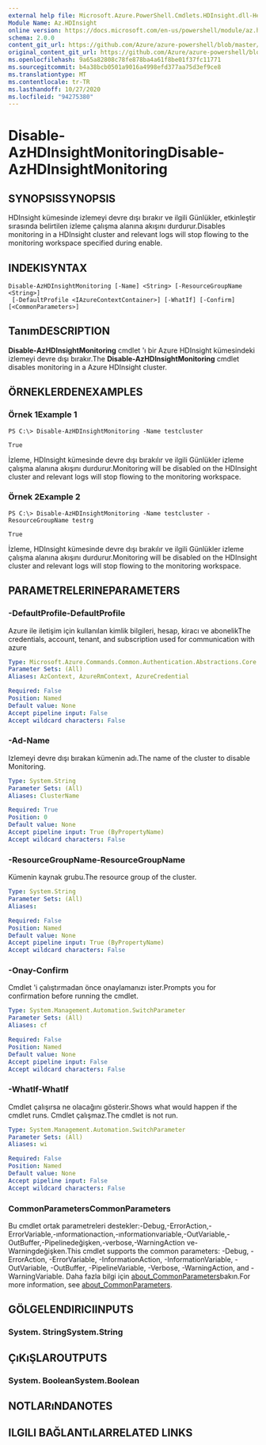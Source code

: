 ```yaml
---
external help file: Microsoft.Azure.PowerShell.Cmdlets.HDInsight.dll-Help.xml
Module Name: Az.HDInsight
online version: https://docs.microsoft.com/en-us/powershell/module/az.hdinsight/disable-azhdinsightmonitoring
schema: 2.0.0
content_git_url: https://github.com/Azure/azure-powershell/blob/master/src/HDInsight/HDInsight/help/Disable-AzHDInsightMonitoring.md
original_content_git_url: https://github.com/Azure/azure-powershell/blob/master/src/HDInsight/HDInsight/help/Disable-AzHDInsightMonitoring.md
ms.openlocfilehash: 9a65a82808c78fe878ba4a61f8be01f37fc11771
ms.sourcegitcommit: b4a38bcb0501a9016a4998efd377aa75d3ef9ce8
ms.translationtype: MT
ms.contentlocale: tr-TR
ms.lasthandoff: 10/27/2020
ms.locfileid: "94275380"
---
```

# <span data-ttu-id="ff63a-101">Disable-AzHDInsightMonitoring</span><span class="sxs-lookup"><span data-stu-id="ff63a-101">Disable-AzHDInsightMonitoring</span></span>

## <span data-ttu-id="ff63a-102">SYNOPSIS</span><span class="sxs-lookup"><span data-stu-id="ff63a-102">SYNOPSIS</span></span>
<span data-ttu-id="ff63a-103">HDInsight kümesinde izlemeyi devre dışı bırakır ve ilgili Günlükler, etkinleştir sırasında belirtilen izleme çalışma alanına akışını durdurur.</span><span class="sxs-lookup"><span data-stu-id="ff63a-103">Disables monitoring in a HDInsight cluster and relevant logs will stop flowing to the monitoring workspace specified during enable.</span></span>

## <span data-ttu-id="ff63a-104">INDEKI</span><span class="sxs-lookup"><span data-stu-id="ff63a-104">SYNTAX</span></span>

```
Disable-AzHDInsightMonitoring [-Name] <String> [-ResourceGroupName <String>]
 [-DefaultProfile <IAzureContextContainer>] [-WhatIf] [-Confirm] [<CommonParameters>]
```

## <span data-ttu-id="ff63a-105">Tanım</span><span class="sxs-lookup"><span data-stu-id="ff63a-105">DESCRIPTION</span></span>
<span data-ttu-id="ff63a-106">**Disable-AzHDInsightMonitoring** cmdlet 'ı bir Azure HDInsight kümesindeki izlemeyi devre dışı bırakır.</span><span class="sxs-lookup"><span data-stu-id="ff63a-106">The **Disable-AzHDInsightMonitoring** cmdlet disables monitoring in a Azure HDInsight cluster.</span></span>

## <span data-ttu-id="ff63a-107">ÖRNEKLERDEN</span><span class="sxs-lookup"><span data-stu-id="ff63a-107">EXAMPLES</span></span>

### <span data-ttu-id="ff63a-108">Örnek 1</span><span class="sxs-lookup"><span data-stu-id="ff63a-108">Example 1</span></span>
```
PS C:\> Disable-AzHDInsightMonitoring -Name testcluster

True
```

<span data-ttu-id="ff63a-109">İzleme, HDInsight kümesinde devre dışı bırakılır ve ilgili Günlükler izleme çalışma alanına akışını durdurur.</span><span class="sxs-lookup"><span data-stu-id="ff63a-109">Monitoring will be disabled on the HDInsight cluster and relevant logs will stop flowing to the monitoring workspace.</span></span>

### <span data-ttu-id="ff63a-110">Örnek 2</span><span class="sxs-lookup"><span data-stu-id="ff63a-110">Example 2</span></span>
```
PS C:\> Disable-AzHDInsightMonitoring -Name testcluster -ResourceGroupName testrg

True
```

<span data-ttu-id="ff63a-111">İzleme, HDInsight kümesinde devre dışı bırakılır ve ilgili Günlükler izleme çalışma alanına akışını durdurur.</span><span class="sxs-lookup"><span data-stu-id="ff63a-111">Monitoring will be disabled on the HDInsight cluster and relevant logs will stop flowing to the monitoring workspace.</span></span>

## <span data-ttu-id="ff63a-112">PARAMETRELERINE</span><span class="sxs-lookup"><span data-stu-id="ff63a-112">PARAMETERS</span></span>

### <span data-ttu-id="ff63a-113">-DefaultProfile</span><span class="sxs-lookup"><span data-stu-id="ff63a-113">-DefaultProfile</span></span>
<span data-ttu-id="ff63a-114">Azure ile iletişim için kullanılan kimlik bilgileri, hesap, kiracı ve abonelik</span><span class="sxs-lookup"><span data-stu-id="ff63a-114">The credentials, account, tenant, and subscription used for communication with azure</span></span>

```yaml
Type: Microsoft.Azure.Commands.Common.Authentication.Abstractions.Core.IAzureContextContainer
Parameter Sets: (All)
Aliases: AzContext, AzureRmContext, AzureCredential

Required: False
Position: Named
Default value: None
Accept pipeline input: False
Accept wildcard characters: False
```

### <span data-ttu-id="ff63a-115">-Ad</span><span class="sxs-lookup"><span data-stu-id="ff63a-115">-Name</span></span>
<span data-ttu-id="ff63a-116">Izlemeyi devre dışı bırakan kümenin adı.</span><span class="sxs-lookup"><span data-stu-id="ff63a-116">The name of the cluster to disable Monitoring.</span></span>

```yaml
Type: System.String
Parameter Sets: (All)
Aliases: ClusterName

Required: True
Position: 0
Default value: None
Accept pipeline input: True (ByPropertyName)
Accept wildcard characters: False
```

### <span data-ttu-id="ff63a-117">-ResourceGroupName</span><span class="sxs-lookup"><span data-stu-id="ff63a-117">-ResourceGroupName</span></span>
<span data-ttu-id="ff63a-118">Kümenin kaynak grubu.</span><span class="sxs-lookup"><span data-stu-id="ff63a-118">The resource group of the cluster.</span></span>

```yaml
Type: System.String
Parameter Sets: (All)
Aliases:

Required: False
Position: Named
Default value: None
Accept pipeline input: True (ByPropertyName)
Accept wildcard characters: False
```

### <span data-ttu-id="ff63a-119">-Onay</span><span class="sxs-lookup"><span data-stu-id="ff63a-119">-Confirm</span></span>
<span data-ttu-id="ff63a-120">Cmdlet 'i çalıştırmadan önce onaylamanızı ister.</span><span class="sxs-lookup"><span data-stu-id="ff63a-120">Prompts you for confirmation before running the cmdlet.</span></span>

```yaml
Type: System.Management.Automation.SwitchParameter
Parameter Sets: (All)
Aliases: cf

Required: False
Position: Named
Default value: None
Accept pipeline input: False
Accept wildcard characters: False
```

### <span data-ttu-id="ff63a-121">-WhatIf</span><span class="sxs-lookup"><span data-stu-id="ff63a-121">-WhatIf</span></span>
<span data-ttu-id="ff63a-122">Cmdlet çalışırsa ne olacağını gösterir.</span><span class="sxs-lookup"><span data-stu-id="ff63a-122">Shows what would happen if the cmdlet runs.</span></span> <span data-ttu-id="ff63a-123">Cmdlet çalışmaz.</span><span class="sxs-lookup"><span data-stu-id="ff63a-123">The cmdlet is not run.</span></span>

```yaml
Type: System.Management.Automation.SwitchParameter
Parameter Sets: (All)
Aliases: wi

Required: False
Position: Named
Default value: None
Accept pipeline input: False
Accept wildcard characters: False
```

### <span data-ttu-id="ff63a-124">CommonParameters</span><span class="sxs-lookup"><span data-stu-id="ff63a-124">CommonParameters</span></span>
<span data-ttu-id="ff63a-125">Bu cmdlet ortak parametreleri destekler:-Debug,-ErrorAction,-ErrorVariable,-ınformationaction,-ınformationvariable,-OutVariable,-OutBuffer,-Pipelinedeğişken,-verbose,-WarningAction ve-Warningdeğişken.</span><span class="sxs-lookup"><span data-stu-id="ff63a-125">This cmdlet supports the common parameters: -Debug, -ErrorAction, -ErrorVariable, -InformationAction, -InformationVariable, -OutVariable, -OutBuffer, -PipelineVariable, -Verbose, -WarningAction, and -WarningVariable.</span></span> <span data-ttu-id="ff63a-126">Daha fazla bilgi için [about_CommonParameters](http://go.microsoft.com/fwlink/?LinkID=113216)bakın.</span><span class="sxs-lookup"><span data-stu-id="ff63a-126">For more information, see [about_CommonParameters](http://go.microsoft.com/fwlink/?LinkID=113216).</span></span>

## <span data-ttu-id="ff63a-127">GÖLGELENDIRICI</span><span class="sxs-lookup"><span data-stu-id="ff63a-127">INPUTS</span></span>

### <span data-ttu-id="ff63a-128">System. String</span><span class="sxs-lookup"><span data-stu-id="ff63a-128">System.String</span></span>

## <span data-ttu-id="ff63a-129">ÇıKıŞLAR</span><span class="sxs-lookup"><span data-stu-id="ff63a-129">OUTPUTS</span></span>

### <span data-ttu-id="ff63a-130">System. Boolean</span><span class="sxs-lookup"><span data-stu-id="ff63a-130">System.Boolean</span></span>

## <span data-ttu-id="ff63a-131">NOTLARıNDA</span><span class="sxs-lookup"><span data-stu-id="ff63a-131">NOTES</span></span>

## <span data-ttu-id="ff63a-132">ILGILI BAĞLANTıLAR</span><span class="sxs-lookup"><span data-stu-id="ff63a-132">RELATED LINKS</span></span>
